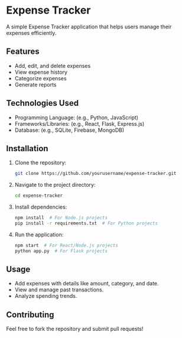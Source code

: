 

# Expense Tracker  

A simple Expense Tracker application that helps users manage their expenses efficiently.  

## Features  
- Add, edit, and delete expenses  
- View expense history  
- Categorize expenses  
- Generate reports  

## Technologies Used  
- Programming Language: (e.g., Python, JavaScript)  
- Frameworks/Libraries: (e.g., React, Flask, Express.js)  
- Database: (e.g., SQLite, Firebase, MongoDB)  

## Installation  

1. Clone the repository:  
   ```bash
   git clone https://github.com/yourusername/expense-tracker.git
   ```  
2. Navigate to the project directory:  
   ```bash
   cd expense-tracker
   ```  
3. Install dependencies:  
   ```bash
   npm install  # For Node.js projects  
   pip install -r requirements.txt  # For Python projects  
   ```  
4. Run the application:  
   ```bash
   npm start  # For React/Node.js projects  
   python app.py  # For Flask projects  
   ```  

## Usage  
- Add expenses with details like amount, category, and date.  
- View and manage past transactions.  
- Analyze spending trends.  

## Contributing  
Feel free to fork the repository and submit pull requests!  

